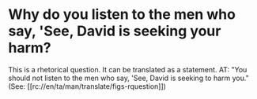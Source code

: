 # Why do you listen to the men who say, 'See, David is seeking your harm?

This is a rhetorical question. It can be translated as a statement. AT: "You should not listen to the men who say, 'See, David is seeking to harm you." (See: [[rc://en/ta/man/translate/figs-rquestion]])